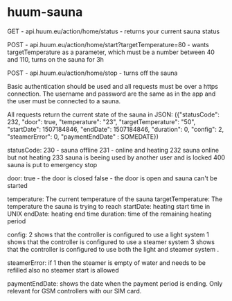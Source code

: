 # huum-sauna


GET - api.huum.eu/action/home/status - returns your current sauna status

POST - api.huum.eu/action/home/start?targetTemperature=80 - wants targetTemperature as a parameter, which must be a number between 40 and 110, turns on the sauna for 3h

POST - api.huum.eu/action/home/stop - turns off the sauna

Basic authentication should be used and all requests must be over a https connection. The username and password are the same as in the app and the user must be connected to a sauna.

All requests return the current state of the sauna in JSON: ({"statusCode": 232, "door": true, "temperature": "23", "targetTemperature": "50", "startDate": 1507184846, "endDate": 1507184846, "duration": 0, "config": 2, "steamerError": 0, "paymentEndDate" : SOMEDATE})

statusCode:
230 - sauna offline
231 - online and heating
232 sauna online but not heating
233 sauna is beeing used by another user and is locked
400 sauna is put to emergency stop

door:
true - the door is closed
false - the door is open and sauna can't be started

temperature: The current temperature of the sauna
targetTemperature: The temperature the sauna is trying to reach
startDate: heating start time in UNIX
endDate: heating end time
duration: time of the remaining heating period

config:
2 shows that the controller is configured to use a light system
1 shows that the controller is configured to use a steamer system
3 shows that the controller is configured to use both the light and steamer system .

steamerError: if 1 then the steamer is empty of water and needs to be refilled also no steamer start is allowed

paymentEndDate: shows the date when the payment period is ending. Only relevant for GSM controllers with our SIM card.
